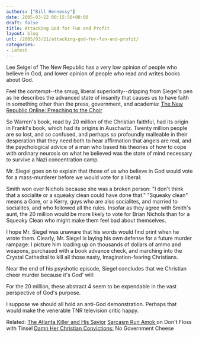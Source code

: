 ```yaml
---
authors: ["Bill Hennessy"]
date: 2005-03-22 00:15:50+00:00
draft: false
title: Attacking God for Fun and Profit
layout: blog
url: /2005/03/21/attacking-god-for-fun-and-profit/
categories:
- Latest
---
```


Lee Seigel of The New Republic has a very low opinion of people who believe in God, and lower opinion of people who read and writes books about God.

Feel the contempt--the smug, liberal superiority--dripping from Siegel's pen as he describes the advanced state of insanity that causes us to have faith in something other than the press, government, and academia:
[The New Republic Online: Preaching to the Choir](https://tnr.com/doc.mhtml?i=w050321&s=siegel032105)


> 
So Warren's book, read by 20 million of the Christian faithful, had its origin in Frankl's book, which had its origins in Auschwitz. Twenty million people are so lost, and so confused, and perhaps so profoundly malleable in their desperation that they need both to hear affirmation that angels are real, and the psychological advice of a man who based his theories of how to cope with ordinary neurosis on what he believed was the state of mind necessary to survive a Nazi concentration camp.



Mr. Siegel goes on to explain that those of us who believe in God would vote for a mass-murderer before we would vote for a liberal:


> 
Smith won over Nichols because she was a broken person: "I don't think that a socialite or a squeaky clean could have done that." "Squeaky clean" means a Gore, or a Kerry, guys who are also socialites, and married to socialites, and who followed all the rules. Insofar as they agree with Smith's aunt, the 20 million would be more likely to vote for Brian Nichols than for a Squeaky Clean who might make them feel bad about themselves. 



I hope Mr. Siegel was unaware that his words would find print when he wrote them. Clearly, Mr. Siegel is laying his own defense for a future murder rampage: I picture him loading up on thousands of dollars of ammo and weapons, purchased with a book advance check, and marching into the Crystal Cathedral to kill all those nasty, Imagination-fearing Christians.

Near the end of his psyshotic episode, Siegel concludes that we Christian cheer murder because it's God' will:


> 
For the 20 million, these abstract 4 seem to be expendable in the vast perspective of God's purpose.


I suppose we should all hold an anti-God demonstration. Perhaps that would make the venerable TNR television critic happy. 

Related:
[The Atlanta Killer and His Savior](https://www.hennessysview.com/?p=17)
[Sarcasm Run Amok ](https://jrkinnard.blogspot.com/2005/03/i-just-talked-to-god-man-is-he-pissed.html)on Don't Floss with Tinsel
[Damn Her Christian Convictions:](https://nogovernmentcheese.blogspot.com/2005/03/damn-her-christian-convictions.html)  No Government Cheese
